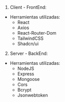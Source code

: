 1. Client - FrontEnd:

- Herramientas utilizadas:
  - React
  - Axios
  - React-Router-Dom
  - TailwindCSS
  - Shadcn/ui

2. Server - BackEnd:

- Herramientas utilizadas:
  - NodeJS
  - Express
  - Mongoose
  - Cors
  - Bcrypt
  - Jsonwebtoken

